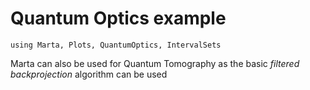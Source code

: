 # Quantum Optics example

```@setup qoptics
using Marta, Plots, QuantumOptics, IntervalSets
```

Marta can also be used for Quantum Tomography as the basic
_filtered backprojection_ algorithm can be used
